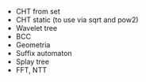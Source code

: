- CHT from set
- CHT static (to use via sqrt and pow2)
- Wavelet tree
- BCC
- Geometria
- Suffix automaton
- Splay tree
- FFT, NTT